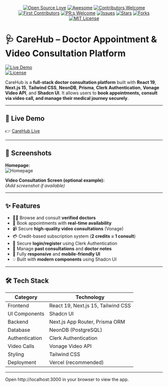 <div align="center">
  
[![Open Source Love](https://firstcontributions.github.io/open-source-badges/badges/open-source-v1/open-source.svg)](https://github.com/firstcontributions/open-source-badges)
[![Awesome](https://cdn.rawgit.com/sindresorhus/awesome/d7305f38d29fed78fa85652e3a63e154dd8e8829/media/badge.svg)](https://github.com/sindresorhus/awesome)
[![Contributors Welcome](https://img.shields.io/badge/contributors-welcome-0b7cbd)]()
[![First Contributors](https://img.shields.io/badge/first-contributors-0b7cbd)]()
[![PR:s Welcome](https://img.shields.io/badge/PR:s-welcome-0b7cbd)]()
[![Issues](https://img.shields.io/github/issues/amitkumardemo/CareHub.svg?style=flat)](https://github.com/amitkumardemo/CareHub/issues)
[![Stars](https://img.shields.io/github/stars/amitkumardemo/CareHub.svg?style=flat)](https://github.com/amitkumardemo/CareHub/stargazers)
[![Forks](https://img.shields.io/github/forks/amitkumardemo/CareHub.svg?style=flat)](https://github.com/amitkumardemo/CareHub/network/members)
[![MIT License](https://badges.frapsoft.com/os/mit/mit.svg?v=103)](https://opensource.org/licenses/mit-license.php)

</div>

# 🩺 CareHub – Doctor Appointment & Video Consultation Platform

[![Live Demo](https://img.shields.io/badge/Live-Demo-blue)](https://care-hub-seven.vercel.app/)  
[![License](https://img.shields.io/badge/License-MIT-green)]()  

CareHub is a **full-stack doctor consultation platform** built with **React 19**, **Next.js 15**, **Tailwind CSS**, **NeonDB**, **Prisma**, **Clerk Authentication**, **Vonage Video API**, and **Shadcn UI**. It allows users to **book appointments, consult via video call, and manage their medical journey securely**.  

---

## 🚀 Live Demo

👉 [CareHub Live](https://care-hub-seven.vercel.app/)

---

## 📸 Screenshots

**Homepage:**  
![Homepage](https://github.com/amitkumardemo/CareHub/blob/master/Screenshot%202025-06-10%20131341.png)

**Video Consultation Screen (optional example):**  
*(Add screenshot if available)*

---

## ✨ Features

- 🧑‍⚕️ Browse and consult **verified doctors**
- 📅 Book appointments with **real-time availability**
- 📹 Secure **high-quality video consultations** (Vonage)
- 💳 Credit-based subscription system (**2 credits = 1 consult**)
- 🔐 Secure **login/register** using Clerk Authentication
- 📄 Manage **past consultations** and **doctor notes**
- 📱 Fully **responsive** and **mobile-friendly UI**
- 💡 Built with **modern components** using Shadcn UI

---

## 🛠 Tech Stack

| Category            | Technology                      |
|---------------------|---------------------------------|
| Frontend            | React 19, Next.js 15, Tailwind CSS |
| UI Components       | Shadcn UI                        |
| Backend             | Next.js App Router, Prisma ORM   |
| Database            | NeonDB (PostgreSQL)             |
| Authentication      | Clerk Authentication            |
| Video Calls         | Vonage Video API                |
| Styling             | Tailwind CSS                    |
| Deployment          | Vercel (recommended)            |

---



Open http://localhost:3000
 in your browser to view the app.



